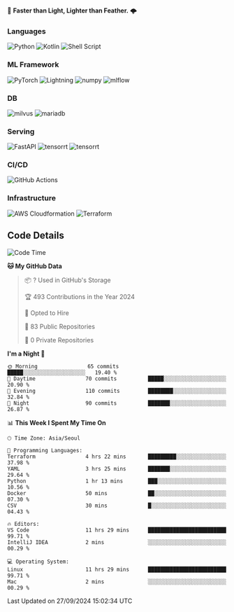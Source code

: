 :rocket: **Faster than Light, Lighter than Feather.** 🌩️

### Languages
![Python](https://img.shields.io/badge/python-3670A0?style=for-the-badge&logo=python&logoColor=ffdd54) ![Kotlin](https://img.shields.io/badge/kotlin-%237F52FF.svg?style=for-the-badge&logo=kotlin&logoColor=white) ![Shell Script](https://img.shields.io/badge/shell_script-%23121011.svg?style=for-the-badge&logo=gnu-bash&logoColor=white)


### ML Framework
<img alt="PyTorch" src ="https://img.shields.io/badge/PyTorch-EE4C2C.svg?&style=for-the-badge&logo=PyTorch&logoColor=white"/> ![Lightning](https://img.shields.io/badge/lightning-792EE5.svg?style=for-the-badge&logo=lightning&logoColor=white) <img alt="numpy" src ="https://img.shields.io/badge/NumPy-013243.svg?&style=for-the-badge&logo=NumPy&logoColor=white"/> ![mlflow](https://img.shields.io/badge/mlflow-%23d9ead3.svg?style=for-the-badge&logo=numpy&logoColor=blue) 

### DB
<img alt="milvus" src ="https://img.shields.io/badge/milvus-00A1EA.svg?&style=for-the-badge&logo=milvus&logoColor=white"/> <img alt="mariadb" src ="https://img.shields.io/badge/mariadb-003545.svg?&style=for-the-badge&logo=mariadb&logoColor=white"/>


### Serving
<img alt="FastAPI" src ="https://img.shields.io/badge/FastAPI-3E8E84.svg?&style=for-the-badge&logo=FastAPI&logoColor=white"/> <img alt="tensorrt" src ="https://img.shields.io/badge/TensorRT-76B900.svg?&style=for-the-badge&logo=nvidia&logoColor=white"/> <img alt="tensorrt" src ="https://img.shields.io/badge/Onnx-005CED.svg?&style=for-the-badge&logo=onnx&logoColor=white"/>

### CI/CD
![GitHub Actions](https://img.shields.io/badge/github%20actions-%232671E5.svg?style=for-the-badge&logo=githubactions&logoColor=white) 

### Infrastructure
![AWS Cloudformation](https://img.shields.io/badge/AWS_Cloudformation-%23FF9900.svg?style=for-the-badge&logo=amazonwebservices&logoColor=white) ![Terraform](https://img.shields.io/badge/terraform-%235835CC.svg?style=for-the-badge&logo=terraform&logoColor=white)



## Code Details

<!--START_SECTION:waka-->
![Code Time](http://img.shields.io/badge/Code%20Time-527%20hrs%2019%20mins-blue)

**🐱 My GitHub Data** 

> 📦 ? Used in GitHub's Storage 
 > 
> 🏆 493 Contributions in the Year 2024
 > 
> 💼 Opted to Hire
 > 
> 📜 83 Public Repositories 
 > 
> 🔑 0 Private Repositories 
 > 
**I'm a Night 🦉** 

```text
🌞 Morning                65 commits          █████░░░░░░░░░░░░░░░░░░░░   19.40 % 
🌆 Daytime                70 commits          █████░░░░░░░░░░░░░░░░░░░░   20.90 % 
🌃 Evening                110 commits         ████████░░░░░░░░░░░░░░░░░   32.84 % 
🌙 Night                  90 commits          ███████░░░░░░░░░░░░░░░░░░   26.87 % 
```


📊 **This Week I Spent My Time On** 

```text
🕑︎ Time Zone: Asia/Seoul

💬 Programming Languages: 
Terraform                4 hrs 22 mins       █████████░░░░░░░░░░░░░░░░   37.98 % 
YAML                     3 hrs 25 mins       ███████░░░░░░░░░░░░░░░░░░   29.64 % 
Python                   1 hr 13 mins        ███░░░░░░░░░░░░░░░░░░░░░░   10.56 % 
Docker                   50 mins             ██░░░░░░░░░░░░░░░░░░░░░░░   07.30 % 
CSV                      30 mins             █░░░░░░░░░░░░░░░░░░░░░░░░   04.43 % 

🔥 Editors: 
VS Code                  11 hrs 29 mins      █████████████████████████   99.71 % 
IntelliJ IDEA            2 mins              ░░░░░░░░░░░░░░░░░░░░░░░░░   00.29 % 

💻 Operating System: 
Linux                    11 hrs 29 mins      █████████████████████████   99.71 % 
Mac                      2 mins              ░░░░░░░░░░░░░░░░░░░░░░░░░   00.29 % 
```


 Last Updated on 27/09/2024 15:02:34 UTC
<!--END_SECTION:waka-->
